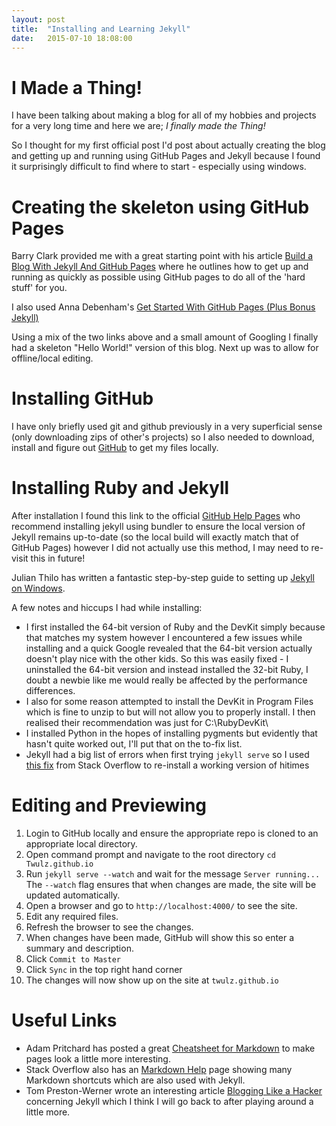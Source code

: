 ```yaml
---
layout: post
title:  "Installing and Learning Jekyll"
date:   2015-07-10 18:08:00
---
```


# **I Made a Thing!**

I have been talking about making a blog for all of my hobbies and projects for a very long time and here we are; *I finally made the Thing!*

So I thought for my first official post I'd post about actually creating the blog and getting up and running using GitHub Pages and Jekyll because I found it surprisingly difficult to find where to start - especially using windows.

# Creating the skeleton using GitHub Pages

Barry Clark provided me with a great starting point with his article [Build a Blog With Jekyll And GitHub Pages][bclark] where he outlines how to get up and running as quickly as possible using GitHub pages to do all of the 'hard stuff' for you.

I also used Anna Debenham's [Get Started With GitHub Pages (Plus Bonus Jekyll)][24ways]

Using a mix of the two links above and a small amount of Googling I finally had a skeleton "Hello World!" version of this blog. Next up was to allow for offline/local editing.

# Installing GitHub
I have only briefly used git and github previously in a very superficial sense (only downloading zips of other's projects) so I also needed to download, install and figure out [GitHub][github] to get my files locally.

# Installing Ruby and Jekyll
After installation I found this link to the official [GitHub Help Pages][githelp] who recommend installing jekyll using bundler to ensure the local version of Jekyll remains up-to-date (so the local build will exactly match that of GitHub Pages) however I did not actually use this method, I may need to re-visit this in future!

Julian Thilo has written a fantastic step-by-step guide to setting up [Jekyll on Windows][juthilo].

A few notes and hiccups I had while installing:

* I first installed the 64-bit version of Ruby and the DevKit simply because that matches my system however I encountered a few issues while installing and a quick Google revealed that the 64-bit version actually doesn't play nice with the other kids. So this was easily fixed - I uninstalled the 64-bit version and instead installed the 32-bit Ruby, I doubt a newbie like me would really be affected by the performance differences.
* I also for some reason attempted to install the DevKit in Program Files which is fine to unzip to but will not allow you to properly install. I then realised their recommendation was just for C:\RubyDevKit\
* I installed Python in the hopes of installing pygments but evidently that hasn't quite worked out, I'll put that on the to-fix list.
* Jekyll had a big list of errors when first trying `jekyll serve` so I used [this fix][stackoverflow] from Stack Overflow to re-install a working version of hitimes

# Editing and Previewing
1. Login to GitHub locally and ensure the appropriate repo is cloned to an appropriate local directory.
2. Open command prompt and navigate to the root directory `cd Twulz.github.io`
3. Run `jekyll serve --watch` and wait for the message `Server running...` The `--watch` flag ensures that when changes are made, the site will be updated automatically.
4. Open a browser and go to `http://localhost:4000/` to see the site.
5. Edit any required files.
6. Refresh the browser to see the changes.
7. When changes have been made, GitHub will show this so enter a summary and description.
8. Click `Commit to Master`
9. Click `Sync` in the top right hand corner
10. The changes will now show up on the site at `twulz.github.io`

# Useful Links
* Adam Pritchard has posted a great [Cheatsheet for Markdown][cheatsheet] to make pages look a little more interesting.
* Stack Overflow also has an [Markdown Help][markdownhelp] page showing many Markdown shortcuts which are also used with Jekyll.
* Tom Preston-Werner wrote an interesting article [Blogging Like a Hacker][bloghacker] concerning Jekyll which I think I will go back to after playing around a little more.

[juthilo]:			http://jekyll-windows.juthilo.com/
[cheatsheet]:		https://github.com/adam-p/markdown-here/wiki/Markdown-Cheatsheet
[bclark]:			http://www.smashingmagazine.com/2014/08/01/build-blog-jekyll-github-pages/
[24ways]:			http://24ways.org/2013/get-started-with-github-pages/
[github]:			https://windows.github.com/
[githelp]:			https://help.github.com/articles/using-jekyll-with-pages/
[bloghacker]:		http://tom.preston-werner.com/2008/11/17/blogging-like-a-hacker.html
[stackoverflow]:	http://stackoverflow.com/questions/28985481/hitimes-require-error-when-running-jekyll-serve-on-windows-8-1
[markdownhelp]:		http://stackoverflow.com/editing-help